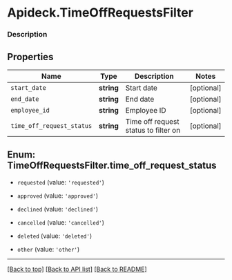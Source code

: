 # Apideck.TimeOffRequestsFilter

### Description

## Properties
Name | Type | Description | Notes
------------ | ------------- | ------------- | -------------
`start_date` | **string** | Start date | [optional] 
`end_date` | **string** | End date | [optional] 
`employee_id` | **string** | Employee ID | [optional] 
`time_off_request_status` | **string** | Time off request status to filter on | [optional] 





<a name="TimeOffRequestsFilterTimeOffRequestStatus"></a>
## Enum: TimeOffRequestsFilter.time_off_request_status


* `requested` (value: `'requested'`)

* `approved` (value: `'approved'`)

* `declined` (value: `'declined'`)

* `cancelled` (value: `'cancelled'`)

* `deleted` (value: `'deleted'`)

* `other` (value: `'other'`)




---

[[Back to top]](#) [[Back to API list]](../../../../README.md#documentation-for-api-endpoints) [[Back to README]](../../../../README.md)


